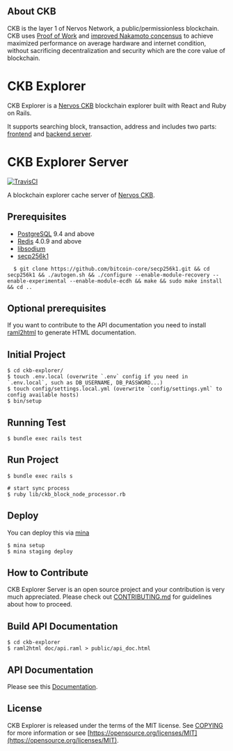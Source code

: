 ## About CKB
CKB is the layer 1 of Nervos Network, a public/permissionless blockchain. CKB uses [Proof of Work](https://en.wikipedia.org/wiki/Proof-of-work_system) and [improved Nakamoto concensus](https://medium.com/nervosnetwork/breaking-the-throughput-limit-of-nakamoto-consensus-ccdf65fe0832) to achieve maximized performance on average hardware and internet condition, without sacrificing decentralization and security which are the core value of blockchain.

# CKB Explorer
CKB Explorer is a [Nervos CKB](https://github.com/nervosnetwork/ckb) blockchain explorer built with React and Ruby on Rails.

It supports searching block, transaction, address and includes two parts: [frontend](https://github.com/nervosnetwork/ckb-explorer-frontend) and [backend server](https://github.com/nervosnetwork/ckb-explorer).

# CKB Explorer Server
[![TravisCI](https://travis-ci.com/nervosnetwork/ckb-explorer.svg?branch=develop)](https://travis-ci.com/nervosnetwork/ckb-explorer)

A blockchain explorer cache server of [Nervos CKB](https://github.com/nervosnetwork/ckb).

## Prerequisites

- [PostgreSQL](https://www.postgresql.org/) 9.4 and above
- [Redis](https://redis.io/) 4.0.9 and above
- [libsodium](https://libsodium.gitbook.io/doc/installation)
- [secp256k1](https://github.com/bitcoin-core/secp256k1.git)

```shell
  $ git clone https://github.com/bitcoin-core/secp256k1.git && cd secp256k1 && ./autogen.sh && ./configure --enable-module-recovery --enable-experimental --enable-module-ecdh && make && sudo make install && cd ..
```
## Optional prerequisites
If you want to contribute to the API documentation you need to install [raml2html](https://github.com/raml2html/raml2html#raml2html) to generate HTML documentation.

## Initial Project

```shell
$ cd ckb-explorer/
$ touch .env.local (overwrite `.env` config if you need in `.env.local`, such as DB_USERNAME, DB_PASSWORD...)
$ touch config/settings.local.yml (overwrite `config/settings.yml` to config available hosts)
$ bin/setup
```

## Running Test

```shell
$ bundle exec rails test
```

## Run Project

```shell
$ bundle exec rails s

# start sync process
$ ruby lib/ckb_block_node_processor.rb
```

## Deploy

You can deploy this via [mina](https://github.com/mina-deploy/mina)

```shell
$ mina setup
$ mina staging deploy
```

## How to Contribute
CKB Explorer Server is an open source project and your contribution is very much appreciated. Please check out [CONTRIBUTING.md](CONTRIBUTING.md) for guidelines about how to proceed.

## Build API Documentation
```shell
$ cd ckb-explorer
$ raml2html doc/api.raml > public/api_doc.html
```

## API Documentation
Please see this [Documentation](https://nervosnetwork.github.io/ckb-explorer/public/api_doc.html).

## License

CKB Explorer is released under the terms of the MIT license. See [COPYING](COPYING) for more information or see [https://opensource.org/licenses/MIT](https://opensource.org/licenses/MIT).


